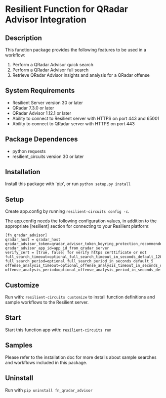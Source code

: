 # Resilient Function for QRadar Advisor Integration

## Description

This function package provides the following features to be used in a workflow:

1. Perform a QRadar Advisor quick search
2. Perform a QRadar Advisor full search
3. Retrieve QRadar Advisor insights and analysis for a QRadar offense


## System Requirements
- Resilient Server version 30 or later
- QRadar 7.3.0 or later
- QRadar Advisor 1.12.1 or later
- Ability to connect to Resilient server with HTTPS on port 443 and 65001
- Ability to connect to QRadar server with HTTPS on port 443

## Package Dependences
- python requests
- resilient_circuits version 30 or later

## Installation
Install this package with 'pip', or run `python setup.py install`

## Setup
Create app.config by running `resilient-circuits config -c`.

The app.config needs the following configuration values, in addition to the appropriate [resilient] section for connecting to your Resilient platform:  

```
[fn_qradar_advisor]  
qradar_host = qradar_host  
qradar_advisor_token=qradar_advisor_token_keyring_protection_recommended
qradar_advisor_app_id=app_id_from_qradar_server
verify_cert = [true, false] for verify https certtificate or not
full_search_timeout=optional_full_search_timeout_in_seconds_default_1200
full_search_period=optional_full_search_period_in_seconds_default_5
offense_analysis_timeout=optional_offense_analysis_timeout_in_seconds_default_1200
offense_analysis_period=optional_offense_analysis_period_in_seconds_default_5
```


## Customize
Run with: `resilient-circuits customize` to install function definitions and sample workflows to the Resilient server.

## Start
Start this function app with: `resilient-circuits run`

## Samples
Please refer to the installation doc for more details about sample searches and workflows included in this package.

## Uninstall
Run with `pip uninstall fn_qradar_advisor`


